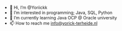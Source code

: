 - 👋 Hi, I’m @Yoriickk
- 👀 I’m interested in programming; Java, SQL, Python
- 🌱 I’m currently learning Java OCP @ Oracle university
- 📫 How to reach me info@yorick-terheide.nl

<!---
Yoriickk/Yoriickk is a ✨ special ✨ repository because its `README.md` (this file) appears on your GitHub profile.
You can click the Preview link to take a look at your changes.
--->

